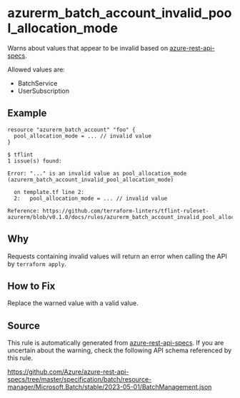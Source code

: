 <!--- This file generated by `tools/apispec-rule-gen/main.go`. DO NOT EDIT --->

# azurerm_batch_account_invalid_pool_allocation_mode

Warns about values that appear to be invalid based on [azure-rest-api-specs](https://github.com/Azure/azure-rest-api-specs).

Allowed values are:
- BatchService
- UserSubscription

## Example

```hcl
resource "azurerm_batch_account" "foo" {
  pool_allocation_mode = ... // invalid value
}
```

```
$ tflint
1 issue(s) found:

Error: "..." is an invalid value as pool_allocation_mode (azurerm_batch_account_invalid_pool_allocation_mode)

  on template.tf line 2:
  2:   pool_allocation_mode = ... // invalid value

Reference: https://github.com/terraform-linters/tflint-ruleset-azurerm/blob/v0.1.0/docs/rules/azurerm_batch_account_invalid_pool_allocation_mode.md

```

## Why

Requests containing invalid values will return an error when calling the API by `terraform apply`.

## How to Fix

Replace the warned value with a valid value.

## Source

This rule is automatically generated from [azure-rest-api-specs](https://github.com/Azure/azure-rest-api-specs). If you are uncertain about the warning, check the following API schema referenced by this rule.

https://github.com/Azure/azure-rest-api-specs/tree/master/specification/batch/resource-manager/Microsoft.Batch/stable/2023-05-01/BatchManagement.json
